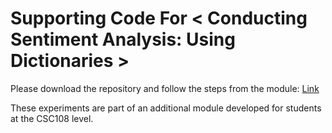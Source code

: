# Supporting Code For < Conducting Sentiment Analysis: Using Dictionaries >
Please download the repository and follow the steps from the module: [Link](<https://ecampusontario.pressbooks.pub/cscriticalpedagogies/chapter/dictionary-sentiment-analysis/>)

These experiments are part of an additional module developed for students at the CSC108 level.
